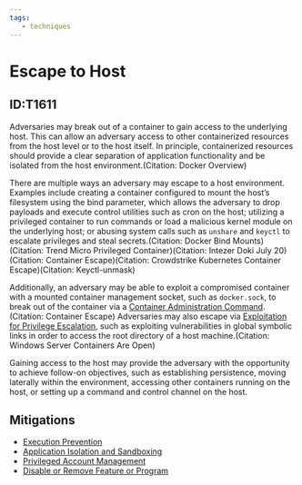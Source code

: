```yaml
---
tags:
   - techniques
---
```

# Escape to Host
## ID:T1611
Adversaries may break out of a container to gain access to the underlying host. This can allow an adversary access to other containerized resources from the host level or to the host itself. In principle, containerized resources should provide a clear separation of application functionality and be isolated from the host environment.(Citation: Docker Overview)

There are multiple ways an adversary may escape to a host environment. Examples include creating a container configured to mount the host’s filesystem using the bind parameter, which allows the adversary to drop payloads and execute control utilities such as cron on the host; utilizing a privileged container to run commands or load a malicious kernel module on the underlying host; or abusing system calls such as `unshare` and `keyctl` to escalate privileges and steal secrets.(Citation: Docker Bind Mounts)(Citation: Trend Micro Privileged Container)(Citation: Intezer Doki July 20)(Citation: Container Escape)(Citation: Crowdstrike Kubernetes Container Escape)(Citation: Keyctl-unmask)

Additionally, an adversary may be able to exploit a compromised container with a mounted container management socket, such as `docker.sock`, to break out of the container via a [Container Administration Command](/mitre/techniques/T1609).(Citation: Container Escape) Adversaries may also escape via [Exploitation for Privilege Escalation](/mitre/techniques/T1068), such as exploiting vulnerabilities in global symbolic links in order to access the root directory of a host machine.(Citation: Windows Server Containers Are Open)

Gaining access to the host may provide the adversary with the opportunity to achieve follow-on objectives, such as establishing persistence, moving laterally within the environment, accessing other containers running on the host, or setting up a command and control channel on the host.
## Mitigations
* [Execution Prevention](mitigations/M1038)
* [Application Isolation and Sandboxing](mitigations/M1048)
* [Privileged Account Management](mitigations/M1026)
* [Disable or Remove Feature or Program](mitigations/M1042)
